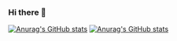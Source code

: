 ### Hi there 👋

[![Anurag's GitHub stats](https://github-readme-stats.vercel.app/api?username=manuelmartin-developer)](https://github.com/anuraghazra/github-readme-stats)
[![Anurag's GitHub stats](https://github-readme-stats.vercel.app/api?username=mmartindj)](https://github.com/anuraghazra/github-readme-stats)


<!--
**manuelmartin-developer/manuelmartin-developer** is a ✨ _special_ ✨ repository because its `README.md` (this file) appears on your GitHub profile.

Here are some ideas to get you started:

- 🔭 I’m currently working on ...
- 🌱 I’m currently learning ...
- 👯 I’m looking to collaborate on ...
- 🤔 I’m looking for help with ...
- 💬 Ask me about ...
- 📫 How to reach me: ...
- 😄 Pronouns: ...
- ⚡ Fun fact: ...
-->
